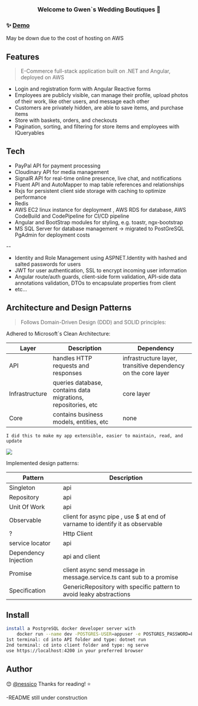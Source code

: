 <h3 align="center">Welcome to Gwen`s  Wedding Boutiques 👋</h3>

### ✨ [Demo](http://gwenecbl1.us-east-2.elasticbeanstalk.com)
May be down due to the cost of hosting on AWS


## Features
> E-Commerce full-stack application built on .NET and Angular, deployed on AWS

- Login and registration form with Angular Reactive forms
- Employees are publicly visible, can manage their profile, upload photos of their work, like other users, and message each other
- Customers are privately hidden, are able to save items, and purchase items
- Store with baskets, orders, and checkouts
- Pagination, sorting, and filtering for store items and employees with IQueryables

## Tech

- PayPal API for payment processing
- Cloudinary API for media management
- SignalR API for real-time online presence, live chat, and notifications
- Fluent API and AutoMapper to map table references and relationships
- Rxjs for persistent client side storage with caching to optimize performance
- Redis
- AWS EC2 linux instance for deployment , AWS RDS for database, AWS CodeBuild and CodePipeline for CI/CD pipeline
- Angular and BootStrap modules for styling, e.g. toastr, ngx-bootstrap
- MS SQL Server for database management -> migrated to PostGreSQL PgAdmin for deployment costs

--

- Identity and Role Management using ASPNET.Identity with hashed and salted passwords for users
- JWT for user authentication, SSL to encrypt incoming user information
- Angular route/auth guards, client-side form validation, API-side data annotations validation, DTOs to encapsulate properties from client
- etc... 

## Architecture and Design Patterns
> Follows Domain-Driven Design (DDD) and SOLID principles:

Adhered to Microsoft`s Clean Architecture:

| Layer | Description | Dependency |
| ------ | ------ |  ------ |
| API | handles HTTP requests and responses | infrastructure layer, transitive dependency on the core layer|
| Infrastructure | queries database, contains data migrations, repositories, etc |  core layer|
| Core | contains business models, entities, etc| none |

`I did this to make my app extensible, easier to maintain, read, and update`
		
![](https://docs.microsoft.com/en-us/dotnet/architecture/modern-web-apps-azure/media/image5-7.png)


Implemented design patterns:

| Pattern | Description |
| ------ | ------ |
| Singleton | api |
| Repository | api |
| Unit Of Work | api |
| Observable |  client  for async pipe , use $ at end of varname to identify it as observable|
| ? |  Http Client|
| service locator| api |
| Dependency Injection| api and client|
| Promise | client async send message in message.service.ts cant sub to a promise |
| Specification | GenericRepository with specific pattern to avoid leaky abstractions|


## Install

```sh
install a PostgreSQL docker developer server with
	docker run --name dev -POSTGRES-USER=appuser -e POSTGRES_PASSWORD=PA$$W0RD -p 5432:5432 -d postgres
1st terminal: cd into API folder and type: dotnet run
2nd terminal: cd into client folder and type: ng serve
use https://localhost:4200 in your preferred browser

```

## Author

😊 [@nessico](https://github.com/nessico)
Thanks for reading! ⭐️

-README still under construction

